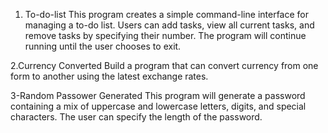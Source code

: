   1. To-do-list
This program creates a simple command-line interface for managing a to-do list. Users can add tasks, view all current tasks, and remove tasks by specifying their number. The program will continue running until the user chooses to exit.

  2.Currency Converted
Build a program that can convert currency
from one form to another using the latest
exchange rates.

  3-Random Passower Generated
This program will generate a password containing a mix of uppercase and lowercase letters, digits, and special characters. The user can specify the length of the password.
